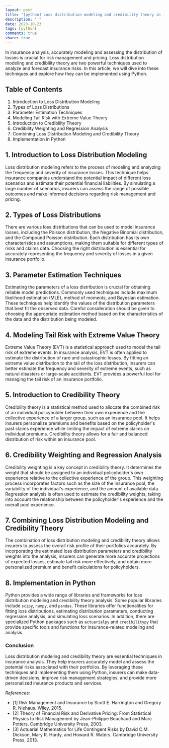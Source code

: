 ```yaml
---
layout: post
title: "[python] Loss distribution modeling and credibility theory in insurance analysis"
description: " "
date: 2023-10-23
tags: [python]
comments: true
share: true
---
```


In insurance analysis, accurately modeling and assessing the distribution of losses is crucial for risk management and pricing. Loss distribution modeling and credibility theory are two powerful techniques used to analyze and forecast insurance risks. In this article, we will dive into these techniques and explore how they can be implemented using Python.

## Table of Contents

1. Introduction to Loss Distribution Modeling
2. Types of Loss Distributions
3. Parameter Estimation Techniques
4. Modeling Tail Risk with Extreme Value Theory
5. Introduction to Credibility Theory
6. Credibility Weighting and Regression Analysis
7. Combining Loss Distribution Modeling and Credibility Theory
8. Implementation in Python

## 1. Introduction to Loss Distribution Modeling

Loss distribution modeling refers to the process of modeling and analyzing the frequency and severity of insurance losses. This technique helps insurance companies understand the potential impact of different loss scenarios and estimate their potential financial liabilities. By simulating a large number of scenarios, insurers can assess the range of possible outcomes and make informed decisions regarding risk management and pricing.

## 2. Types of Loss Distributions

There are various loss distributions that can be used to model insurance losses, including the Poisson distribution, the Negative Binomial distribution, and the Compound Poisson distribution. Each distribution has its own characteristics and assumptions, making them suitable for different types of risks and claims data. Choosing the right distribution is essential for accurately representing the frequency and severity of losses in a given insurance portfolio.

## 3. Parameter Estimation Techniques

Estimating the parameters of a loss distribution is crucial for obtaining reliable model predictions. Commonly used techniques include maximum likelihood estimation (MLE), method of moments, and Bayesian estimation. These techniques help identify the values of the distribution parameters that best fit the observed data. Careful consideration should be given to choosing the appropriate estimation method based on the characteristics of the data and the distribution being modeled.

## 4. Modeling Tail Risk with Extreme Value Theory

Extreme Value Theory (EVT) is a statistical approach used to model the tail risk of extreme events. In insurance analysis, EVT is often applied to estimate the distribution of rare and catastrophic losses. By fitting an extreme value distribution to the tail of the loss distribution, insurers can better estimate the frequency and severity of extreme events, such as natural disasters or large-scale accidents. EVT provides a powerful tool for managing the tail risk of an insurance portfolio.

## 5. Introduction to Credibility Theory

Credibility theory is a statistical method used to allocate the combined risk of an individual policyholder between their own experience and the collective experience of a larger group, such as an insurance pool. It helps insurers personalize premiums and benefits based on the policyholder's past claims experience while limiting the impact of extreme claims on individual premiums. Credibility theory allows for a fair and balanced distribution of risk within an insurance pool.

## 6. Credibility Weighting and Regression Analysis

Credibility weighting is a key concept in credibility theory. It determines the weight that should be assigned to an individual policyholder's own experience relative to the collective experience of the group. This weighting process incorporates factors such as the size of the insurance pool, the variability of the individual's experience, and the amount of available data. Regression analysis is often used to estimate the credibility weights, taking into account the relationship between the policyholder's experience and the overall pool experience.

## 7. Combining Loss Distribution Modeling and Credibility Theory

The combination of loss distribution modeling and credibility theory allows insurers to assess the overall risk profile of their portfolios accurately. By incorporating the estimated loss distribution parameters and credibility weights into the analysis, insurers can generate more accurate projections of expected losses, estimate tail risk more effectively, and obtain more personalized premium and benefit calculations for policyholders.

## 8. Implementation in Python

Python provides a wide range of libraries and frameworks for loss distribution modeling and credibility theory analysis. Some popular libraries include `scipy`, `numpy`, and `pandas`. These libraries offer functionalities for fitting loss distributions, estimating distribution parameters, conducting regression analysis, and simulating loss scenarios. In addition, there are specialized Python packages such as `actuarialpy` and `credibilitypy` that provide specific tools and functions for insurance-related modeling and analysis.

### Conclusion

Loss distribution modeling and credibility theory are essential techniques in insurance analysis. They help insurers accurately model and assess the potential risks associated with their portfolios. By leveraging these techniques and implementing them using Python, insurers can make data-driven decisions, improve risk management strategies, and provide more personalized insurance products and services.

*References:*

- [1] Risk Management and Insurance by Scott E. Harrington and Gregory R. Niehaus. Wiley, 2015.
- [2] Theory of Financial Risk and Derivative Pricing: From Statistical Physics to Risk Management by Jean-Philippe Bouchaud and Marc Potters. Cambridge University Press, 2003.
- [3] Actuarial Mathematics for Life Contingent Risks by David C.M. Dickson, Mary R. Hardy, and Howard R. Waters. Cambridge University Press, 2013.
